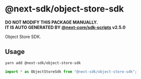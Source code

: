 # @next-sdk/object-store-sdk

**DO NOT MODIFY THIS PACKAGE MANUALLY.**  
**IT IS AUTO GENERATED BY [@next-core/sdk-scripts] v2.5.0**

Object Store SDK.

## Usage

```bash
yarn add @next-sdk/object-store-sdk
```

```ts
import * as ObjectStoreSdk from "@next-sdk/object-store-sdk";
```

[@next-core/sdk-scripts]: https://github.com/easyops-cn/next-core/tree/master/packages/sdk-scripts
